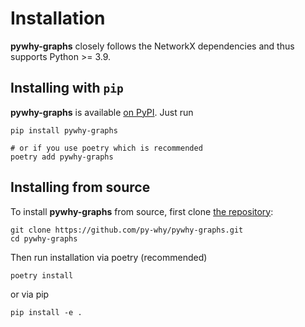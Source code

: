 Installation
============

**pywhy-graphs** closely follows the NetworkX dependencies and thus supports Python >= 3.9.

Installing with ``pip``
-----------------------

**pywhy-graphs** is available [on PyPI](https://pypi.org/project/pywhy-graphs/). Just run

    pip install pywhy-graphs

    # or if you use poetry which is recommended
    poetry add pywhy-graphs

Installing from source
----------------------

To install **pywhy-graphs** from source, first clone [the repository](https://github.com/py-why/pywhy-graphs):


    git clone https://github.com/py-why/pywhy-graphs.git
    cd pywhy-graphs

Then run installation via poetry (recommended)

    poetry install

or via pip

    pip install -e .